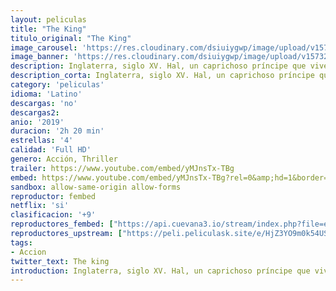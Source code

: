 ```yaml
---
layout: peliculas
title: "The King"
titulo_original: "The King"
image_carousel: 'https://res.cloudinary.com/dsiuiygwp/image/upload/v1573237638/king-min_fk9kmr.jpg'
image_banner: 'https://res.cloudinary.com/dsiuiygwp/image/upload/v1573237641/methode_times_prod_web_bin_7c00092a-e511-11e9-af9b-4acc72f640a9-min_swzaf6.jpg'
description: Inglaterra, siglo XV. Hal, un caprichoso príncipe que vive entre la población lejos de la corte, se ve obligado por las circunstancias a aceptar el trono a regañadientes y convertirse en Enrique V.
description_corta: Inglaterra, siglo XV. Hal, un caprichoso príncipe que vive entre la población lejos de la corte, se ve obligado por las circunstancias a aceptar el trono a regañadientes y convertirse en Enrique V.
category: 'peliculas'
idioma: 'Latino'
descargas: 'no'
descargas2:
anio: '2019'
duracion: '2h 20 min'
estrellas: '4'
calidad: 'Full HD'
genero: Acción, Thriller
trailer: https://www.youtube.com/embed/yMJnsTx-TBg
embed: https://www.youtube.com/embed/yMJnsTx-TBg?rel=0&amp;hd=1&border=0&wmode=opaque&enablejsapi=1&modestbranding=1&controls=1&showinfo=1
sandbox: allow-same-origin allow-forms
reproductor: fembed
netflix: 'si'
clasificacion: '+9'
reproductores_fembed: ["https://api.cuevana3.io/stream/index.php?file=ek5lbm9xYWNrS0xYMTZLa2xNbkdvY3ZTb3BtZng4TGp6ZFpobGFMUGtOalJ5S1dUbjhhTzJOTFhuS2FzajVPcG1acGthV0hEMGVQWDA2S21ZY1hRNEpQWHAybHNtcFdxbXBtU2ZuUzJ3THVva2FDaVo0WFgxTkRNbDZGM3g5VFh5WjFrWjJ1VmxhaVZsMnhv","Latino","https://myurlshort.live/v/81k87h8wkd6d561","Latino","https://feurl.com/v/w3jkqtnq361-41j","Latino","https://feurl.com/v/qyx60uek1n0z6w5","Latino"]
reproductores_upstream: ["https://peli.peliculask.site/e/HjZ3YO9m0k54US8/","Latino"]
tags:
- Accion
twitter_text: The king
introduction: Inglaterra, siglo XV. Hal, un caprichoso príncipe que vive entre la población lejos de la corte, se ve obligado por las circunstancias a aceptar el trono a regañadientes y convertirse en Enrique V.
---
```













